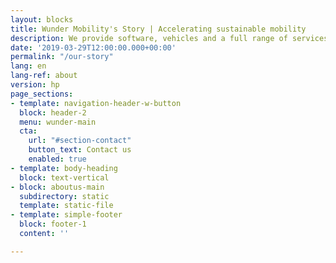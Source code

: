 ```yaml
---
layout: blocks
title: Wunder Mobility's Story | Accelerating sustainable mobility
description: We provide software, vehicles and a full range of services to cities and companies, helping them launch and scale new mobility services. We want to make the world a greener, healthier and happier place through shared mobility.
date: '2019-03-29T12:00:00.000+00:00'
permalink: "/our-story"
lang: en
lang-ref: about
version: hp
page_sections:
- template: navigation-header-w-button
  block: header-2
  menu: wunder-main
  cta:
    url: "#section-contact"
    button_text: Contact us
    enabled: true
- template: body-heading
  block: text-vertical
- block: aboutus-main
  subdirectory: static
  template: static-file
- template: simple-footer
  block: footer-1
  content: ''

---
```

